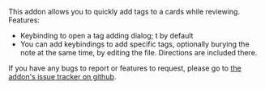 This addon allows you to quickly add tags to a cards while reviewing.
Features:

* Keybinding to open a tag adding dialog; t by default
* You can add keybindings to add specific tags, optionally burying the
  note at the same time, by editing the file.  Directions are included
  there.

If you have any bugs to report or features to request, please go to [the
addon's issue tracker on github](https://github.com/cayennes/Quick_Tagging/issues).
